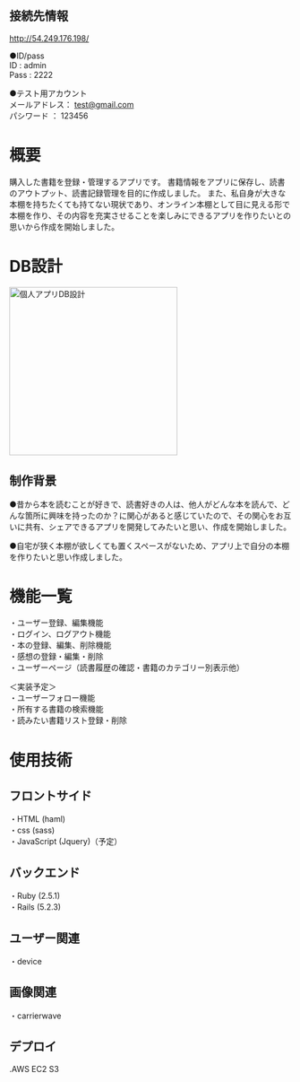 ## 接続先情報
  http://54.249.176.198/  
  
  ●ID/pass  
    ID   : admin  
    Pass : 2222  
  
  ●テスト用アカウント  
    メールアドレス： test@gmail.com  
    パシワード   ： 123456  

# 概要
購入した書籍を登録・管理するアプリです。
書籍情報をアプリに保存し、読書のアウトプット、読書記録管理を目的に作成しました。
また、私自身が大きな本棚を持ちたくても持てない現状であり、オンライン本棚として目に見える形で本棚を作り、その内容を充実させることを楽しみにできるアプリを作りたいとの思いから作成を開始しました。

# DB設計
<img width="300" alt="個人アプリDB設計" src="https://user-images.githubusercontent.com/60433222/85693037-dcccf200-b710-11ea-8ad8-1246e956efd6.png">

## 制作背景

●昔から本を読むことが好きで、読書好きの人は、他人がどんな本を読んで、どんな箇所に興味を持ったのか？に関心があると感じていたので、その関心をお互いに共有、シェアできるアプリを開発してみたいと思い、作成を開始しました。

●自宅が狭く本棚が欲しくても置くスペースがないため、アプリ上で自分の本棚を作りたいと思い作成しました。

# 機能一覧
・ユーザー登録、編集機能  
・ログイン、ログアウト機能  
・本の登録、編集、削除機能  
・感想の登録・編集・削除  
・ユーザーページ（読書履歴の確認・書籍のカテゴリー別表示他）  

＜実装予定＞  
・ユーザーフォロー機能  
・所有する書籍の検索機能  
・読みたい書籍リスト登録・削除     


# 使用技術
## フロントサイド
・HTML (haml)  
・css (sass)  
・JavaScript (Jquery)（予定）  

## バックエンド
・Ruby (2.5.1)  
・Rails (5.2.3)  

## ユーザー関連
・device  

## 画像関連
・carrierwave  

## デプロイ
.AWS EC2 S3  



